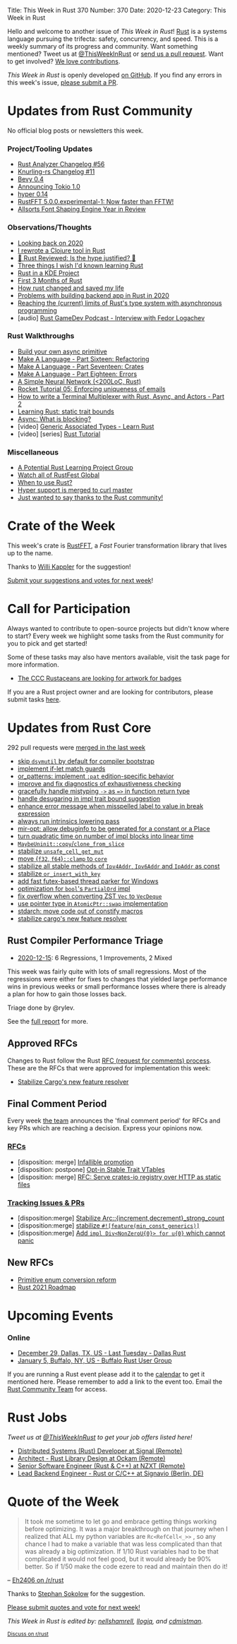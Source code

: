 Title: This Week in Rust 370
Number: 370
Date: 2020-12-23
Category: This Week in Rust

Hello and welcome to another issue of *This Week in Rust*!
[Rust](http://rust-lang.org) is a systems language pursuing the trifecta: safety, concurrency, and speed.
This is a weekly summary of its progress and community.
Want something mentioned? Tweet us at [@ThisWeekInRust](https://twitter.com/ThisWeekInRust) or [send us a pull request](https://github.com/rust-lang/this-week-in-rust).
Want to get involved? [We love contributions](https://github.com/rust-lang/rust/blob/master/CONTRIBUTING.md).

*This Week in Rust* is openly developed [on GitHub](https://github.com/rust-lang/this-week-in-rust).
If you find any errors in this week's issue, [please submit a PR](https://github.com/rust-lang/this-week-in-rust/pulls).

# Updates from Rust Community

No official blog posts or newsletters this week.

### Project/Tooling Updates
* [Rust Analyzer Changelog #56](https://rust-analyzer.github.io/thisweek/2020/12/21/changelog-56.html)
* [Knurling-rs Changelog #11](https://ferrous-systems.com/blog/knurling-changelog-11/)
* [Bevy 0.4](https://bevyengine.org/news/bevy-0-4/)
* [Announcing Tokio 1.0](https://tokio.rs/blog/2020-12-tokio-1-0)
* [hyper 0.14](https://seanmonstar.com/post/638320652536922112/hyper-v014)
* [RustFFT 5.0.0.experimental-1: Now faster than FFTW!](https://users.rust-lang.org/t/rustfft-5-0-0-experimental-1-now-faster-than-fftw/53049)
* [Allsorts Font Shaping Engine Year in Review](https://yeslogic.com/blog/allsorts-rust-font-shaping-engine-2020-review/)

### Observations/Thoughts
* [Looking back on 2020](http://smallcultfollowing.com/babysteps/blog/2020/12/18/looking-back-on-2020/)
* [I rewrote a Clojure tool in Rust](https://timofreiberg.github.io/clojure-vs-rust/)
* [🦀 Rust Reviewed: Is the hype justified? 🦀](https://dev.to/somedood/rust-reviewed-is-the-hype-justified-1pa1)
* [Three things I wish I'd known learning Rust](https://www.darkcoding.net/software/three-things-i-wish-id-known-learning-rust/)
* [Rust in a KDE Project](https://jbbgameich.github.io/misc/2020/12/21/rust-in-a-kde-project.html)
* [First 3 Months of Rust](https://www.reddit.com/r/rust/comments/khrt69/first_3_months_of_rust/)
* [How rust changed and saved my life](https://www.reddit.com/r/rust/comments/khlln4/how_rust_changed_and_saved_my_life/)
* [Problems with building backend app in Rust in 2020](https://blog.0xfa.be/building-a-backend-app-in-rust/)
* [Reaching the (current) limits of Rust's type system with asynchronous programming](https://gendignoux.com/blog/2020/12/17/rust-async-type-system-limits.html)
* [audio] [Rust GameDev Podcast - Interview with Fedor Logachev](https://rustgamedev.com/episodes/interview-with-fedor-logachev)

### Rust Walkthroughs
* [Build your own async primitive](https://tweedegolf.nl/blog/50/build-your-own-async-primitive)
* [Make A Language - Part Sixteen: Refactoring](https://arzg.github.io/lang/16/)
* [Make A Language - Part Seventeen: Crates](https://arzg.github.io/lang/17/)
* [Make A Language - Part Eighteen: Errors](https://arzg.github.io/lang/18/)
* [A Simple Neural Network (<200LoC, Rust)](https://explog.in/notes/funnn.html)
* [Rocket Tutorial 05: Enforcing uniqueness of emails](https://dev.to/davidedelpapa/rocket-tutorial-05-enforcing-uniqueness-of-emails-136j)
* [How to write a Terminal Multiplexer with Rust, Async, and Actors - Part 2](https://implaustin.hashnode.dev/how-to-write-a-terminal-multiplexer-with-rust-async-and-actors-part-2)
* [Learning Rust: static trait bounds](https://codeandbitters.com/static-trait-bound/)
* [Async: What is blocking?](https://ryhl.io/blog/async-what-is-blocking/)
* [video] [Generic Associated Types - Learn Rust](https://www.youtube.com/watch?v=JwG-Wa7dOBU&feature=youtu.be)
* [video] [series] [Rust Tutorial](https://youtube.com/playlist?list=PLLqEtX6ql2EyPAZ1M2_C0GgVd4A-_L4_5)

### Miscellaneous
* [A Potential Rust Learning Project Group](https://internals.rust-lang.org/t/a-potential-rust-learning-project-group/13620)
* [Watch all of RustFest Global](https://blog.rustfest.eu/watch-all-of-rustfest)
* [When to use Rust?](https://www.reddit.com/r/rust/comments/kgw8bz/when_to_use_rust/)
* [Hyper support is merged to curl master](https://www.reddit.com/r/rust/comments/kgcye2/hyper_support_is_merged_to_curl_master/)
* [Just wanted to say thanks to the Rust community!](https://www.reddit.com/r/rust/comments/kfiaqn/just_wanted_to_say_thanks_to_the_rust_community/)

# Crate of the Week

This week's crate is [RustFFT](https://github.com/ejmahler/RustFFT), a *Fast* Fourier transformation library that lives up to the name.

Thanks to [Willi Kappler](https://users.rust-lang.org/t/crate-of-the-week/2704/863) for the suggestion!

[Submit your suggestions and votes for next week][submit_crate]!

[submit_crate]: https://users.rust-lang.org/t/crate-of-the-week/2704

# Call for Participation

Always wanted to contribute to open-source projects but didn't know where to start?
Every week we highlight some tasks from the Rust community for you to pick and get started!

Some of these tasks may also have mentors available, visit the task page for more information.

* [The CCC Rustaceans are looking for artwork for badges](https://users.rust-lang.org/t/rc3-assembly-ccc-congress/50283/3)

If you are a Rust project owner and are looking for contributors, please submit tasks [here][guidelines].

[guidelines]: https://users.rust-lang.org/t/twir-call-for-participation/4821

# Updates from Rust Core

292 pull requests were [merged in the last week][merged]

[merged]: https://github.com/search?q=is%3Apr+org%3Arust-lang+is%3Amerged+merged%3A2020-12-14..2020-12-21

* [skip `dsymutil` by default for compiler bootstrap](https://github.com/rust-lang/rust/pull/80213)
* [implement if-let match guards](https://github.com/rust-lang/rust/pull/79051)
* [or\_patterns: implement `:pat` edition-specific behavior](https://github.com/rust-lang/rust/pull/80100)
* [improve and fix diagnostics of exhaustiveness checking](https://github.com/rust-lang/rust/pull/80104)
* [gracefully handle mistyping `->` as `=>` in function return type](https://github.com/rust-lang/rust/pull/77035)
* [handle desugaring in impl trait bound suggestion](https://github.com/rust-lang/rust/pull/80211)
* [enhance error message when misspelled label to value in break expression](https://github.com/rust-lang/rust/pull/80023)
* [always run intrinsics lowering pass](https://github.com/rust-lang/rust/pull/80040)
* [mir-opt: allow debuginfo to be generated for a constant or a Place](https://github.com/rust-lang/rust/pull/73210)
* [turn quadratic time on number of impl blocks into linear time](https://github.com/rust-lang/rust/pull/78317)
* [`MaybeUninit::copy`/`clone_from_slice`](https://github.com/rust-lang/rust/pull/79607)
* [stabilize `unsafe_cell_get_mut`](https://github.com/rust-lang/rust/pull/79485)
* [move {`f32`, `f64`}`::clamp` to `core`](https://github.com/rust-lang/rust/pull/79473)
* [stabilize all stable methods of `Ipv4Addr`, `Ipv6Addr` and `IpAddr` as const](https://github.com/rust-lang/rust/pull/79342)
* [stabilize `or_insert_with_key`](https://github.com/rust-lang/rust/pull/78083)
* [add fast futex-based thread parker for Windows](https://github.com/rust-lang/rust/pull/77618)
* [optimization for `bool`'s `PartialOrd` impl](https://github.com/rust-lang/rust/pull/80035)
* [fix overflow when converting ZST `Vec` to `VecDeque`](https://github.com/rust-lang/rust/pull/80003)
* [use pointer type in `AtomicPtr::swap` implementation](https://github.com/rust-lang/rust/pull/80236)
* [stdarch: move code out of constify macros](https://github.com/rust-lang/stdarch/pull/973)
* [stabilize cargo's new feature resolver](https://github.com/rust-lang/rfcs/pull/2957)

## Rust Compiler Performance Triage

* [2020-12-15](https://github.com/rust-lang/rustc-perf/blob/master/triage/2020-12-15.md):
6 Regressions, 1 Improvements, 2 Mixed

This week was fairly quite with lots of small regressions. Most of the regressions were either for fixes to changes that yielded large performance wins in previous weeks or small performance losses where there is already a plan for how to gain those losses back.

Triage done by @rylev.

See the [full report](https://github.com/rust-lang/rustc-perf/blob/master/triage/2020-12-15.md) for more.

## Approved RFCs

Changes to Rust follow the Rust [RFC (request for comments) process](https://github.com/rust-lang/rfcs#rust-rfcs). These
are the RFCs that were approved for implementation this week:

* [Stabilize Cargo's new feature resolver](https://github.com/rust-lang/rfcs/pull/2957)

## Final Comment Period

Every week [the team](https://www.rust-lang.org/team.html) announces the
'final comment period' for RFCs and key PRs which are reaching a
decision. Express your opinions now.

### [RFCs](https://github.com/rust-lang/rfcs/labels/final-comment-period)

* [disposition: merge] [Infallible promotion](https://github.com/rust-lang/rfcs/pull/3027)
* [disposition: postpone] [Opt-in Stable Trait VTables](https://github.com/rust-lang/rfcs/pull/2955)
* [disposition: merge] [RFC: Serve crates-io registry over HTTP as static files](https://github.com/rust-lang/rfcs/pull/2789)

### [Tracking Issues & PRs](https://github.com/rust-lang/rust/labels/final-comment-period)

* [disposition:merge] [Stabilize Arc::{increment,decrement}_strong_count](https://github.com/rust-lang/rust/pull/79285)
* [disposition:merge] [stabilize `#![feature(min_const_generics)]`](https://github.com/rust-lang/rust/pull/79135)
* [disposition:merge] [Add `impl Div<NonZeroU{0}> for u{0}` which cannot panic](https://github.com/rust-lang/rust/pull/79134)

## New RFCs

* [Primitive enum conversion reform](https://github.com/rust-lang/rfcs/pull/3040)
* [Rust 2021 Roadmap](https://github.com/rust-lang/rfcs/pull/3037)

# Upcoming Events

### Online
* [December 29, Dallas, TX, US - Last Tuesday - Dallas Rust](https://www.meetup.com/Dallas-Rust/events/jqxqwrybcqbmc/)
* [January 5, Buffalo, NY, US - Buffalo Rust User Group](https://www.meetup.com/Buffalo-Rust-Meetup/events/274936687/)

If you are running a Rust event please add it to the [calendar] to get
it mentioned here. Please remember to add a link to the event too.
Email the [Rust Community Team][community] for access.

[calendar]: https://www.google.com/calendar/embed?src=apd9vmbc22egenmtu5l6c5jbfc%40group.calendar.google.com
[community]: mailto:community-team@rust-lang.org

# Rust Jobs

*Tweet us at [@ThisWeekInRust](https://twitter.com/ThisWeekInRust) to get your job offers listed here!*

* [Distributed Systems (Rust) Developer at Signal (Remote)](https://jobs.lever.co/signal/7aa1ff1f-bd43-4359-82c7-8703d8b842d9)
* [Architect - Rust Library Design at Ockam (Remote)](https://www.ockam.io/team/Architect-Rust-Library-Design/53838c2d-1e48-5cec-8bb4-8fa8420e6171)
* [Senior Software Engineer (Rust & C++) at NZXT (Remote)](https://nzxt.bamboohr.com/jobs/view.php?id=259)
* [Lead Backend Engineer - Rust or C/C++ at Signavio (Berlin, DE)](https://boards.greenhouse.io/signavio/jobs/4167572003?gh_src=e31399983us)

# Quote of the Week

> It took me sometime to let go and embrace getting things working before optimizing. It was a major breakthrough on that journey when I realized that ALL my python variables are `Rc<RefCell<_>>` , so any chance I had to make a variable that was less complicated than that was already a big optimization. If 1/10 Rust variables had to be that complicated it would not feel good, but it would already be 90% better. So if 1/50 make the code ezere to read and maintain then do it!

– [Eh2406 on /r/rust](https://www.reddit.com/r/rust/comments/kdayix/i_need_some_advice_about_heap_usage_with_rust/gfvtcwx)

Thanks to [Stephan Sokolow](https://users.rust-lang.org/t/twir-quote-of-the-week/328/977) for the suggestion.

[Please submit quotes and vote for next week!](https://users.rust-lang.org/t/twir-quote-of-the-week/328)

*This Week in Rust is edited by: [nellshamrell](https://github.com/nellshamrell), [llogiq](https://github.com/llogiq), and [cdmistman](https://github.com/cdmistman).*

<small>[Discuss on r/rust](https://www.reddit.com/r/rust/comments/kj9mcb/this_week_in_rust_370/)</small>
